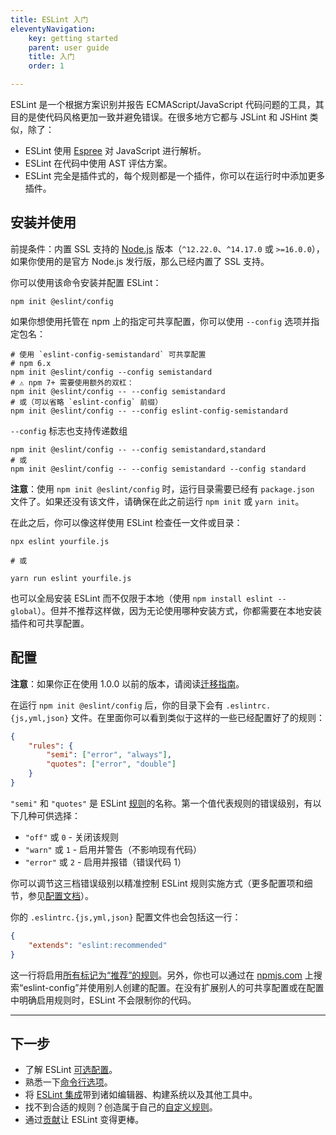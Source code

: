 ```yaml
---
title: ESLint 入门
eleventyNavigation:
    key: getting started 
    parent: user guide
    title: 入门
    order: 1

---
```


ESLint 是一个根据方案识别并报告 ECMAScript/JavaScript 代码问题的工具，其目的是使代码风格更加一致并避免错误。在很多地方它都与 JSLint 和 JSHint 类似，除了：

* ESLint 使用 [Espree](https://github.com/eslint/espree) 对 JavaScript 进行解析。
* ESLint 在代码中使用 AST 评估方案。
* ESLint 完全是插件式的，每个规则都是一个插件，你可以在运行时中添加更多插件。

## 安装并使用

前提条件：内置 SSL 支持的 [Node.js](https://nodejs.org/en/) 版本（`^12.22.0`、`^14.17.0` 或 `>=16.0.0`），如果你使用的是官方 Node.js 发行版，那么已经内置了 SSL 支持。

你可以使用该命令安装并配置 ESLint：

```shell
npm init @eslint/config
```

如果你想使用托管在 npm 上的指定可共享配置，你可以使用 `--config` 选项并指定包名：

```shell
# 使用 `eslint-config-semistandard` 可共享配置
# npm 6.x
npm init @eslint/config --config semistandard
# ⚠️ npm 7+ 需要使用额外的双杠：
npm init @eslint/config -- --config semistandard
# 或（可以省略 `eslint-config` 前缀）
npm init @eslint/config -- --config eslint-config-semistandard
```

`--config` 标志也支持传递数组

```shell
npm init @eslint/config -- --config semistandard,standard
# 或
npm init @eslint/config -- --config semistandard --config standard
```

**注意**：使用 `npm init @eslint/config` 时，运行目录需要已经有 `package.json` 文件了。如果还没有该文件，请确保在此之前运行 `npm init` 或 `yarn init`。

在此之后，你可以像这样使用 ESLint 检查任一文件或目录：

```shell
npx eslint yourfile.js

# 或

yarn run eslint yourfile.js
```

也可以全局安装 ESLint 而不仅限于本地（使用 `npm install eslint --global`）。但并不推荐这样做，因为无论使用哪种安装方式，你都需要在本地安装插件和可共享配置。

## 配置

**注意**：如果你正在使用 1.0.0 以前的版本，请阅读[迁移指南](migrating-to-1.0.0)。

在运行 `npm init @eslint/config` 后，你的目录下会有 `.eslintrc.{js,yml,json}` 文件。在里面你可以看到类似于这样的一些已经配置好了的规则：

```json
{
    "rules": {
        "semi": ["error", "always"],
        "quotes": ["error", "double"]
    }
}
```

`"semi"` 和 `"quotes"` 是 ESLint [规则](../rules/)的名称。第一个值代表规则的错误级别，有以下几种可供选择：

* `"off"` 或 `0` - 关闭该规则
* `"warn"` 或 `1` - 启用并警告（不影响现有代码）
* `"error"` 或 `2` - 启用并报错（错误代码 1）

你可以调节这三档错误级别以精准控制 ESLint 规则实施方式（更多配置项和细节，参见[配置文档](configuring/)）。

你的 `.eslintrc.{js,yml,json}` 配置文件也会包括这一行：

```json
{
    "extends": "eslint:recommended"
}
```

这一行将启用[所有标记为“推荐”的规则](../rules/)。另外，你也可以通过在 [npmjs.com](https://www.npmjs.com/search?q=eslint-config) 上搜索“eslint-config”并使用别人创建的配置。在没有扩展别人的可共享配置或在配置中明确启用规则时，ESLint 不会限制你的代码。

---

## 下一步

* 了解 ESLint [可选配置](configuring/)。
* 熟悉一下[命令行选项](command-line-interface)。
* 将 [ESLint 集成](integrations)带到诸如编辑器、构建系统以及其他工具中。
* 找不到合适的规则？创造属于自己的[自定义规则](../developer-guide/working-with-rules)。
* 通过[贡献](../developer-guide/contributing/)让 ESLint 变得更棒。
